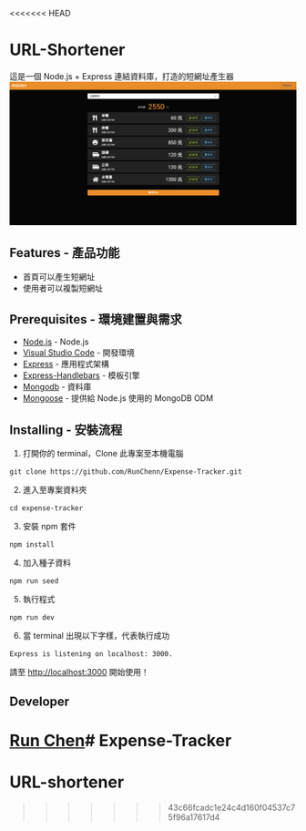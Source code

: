 <<<<<<< HEAD
# URL-Shortener
這是一個 Node.js + Express 連結資料庫，打造的短網址產生器
![image](https://github.com/RunChenn/Expense-Tracker/blob/main/expense-tracker.png)

## Features - 產品功能
- 首頁可以產生短網址
- 使用者可以複製短網址

## Prerequisites - 環境建置與需求
- [Node.js](https://nodejs.org/en/) - Node.js
- [Visual Studio Code](https://visualstudio.microsoft.com/zh-hant/) - 開發環境
- [Express](https://github.com/Eason0in/Restaurant-CRUD) - 應用程式架構
- [Express-Handlebars](https://www.npmjs.com/package/express-handlebars) - 模板引擎
- [Mongodb](https://www.mongodb.com/) - 資料庫
- [Mongoose](https://github.com/Automattic/mongoose) - 提供給 Node.js 使用的 MongoDB ODM

## Installing - 安裝流程
1. 打開你的 terminal，Clone 此專案至本機電腦

```
git clone https://github.com/RunChenn/Expense-Tracker.git
```

2. 進入至專案資料夾

```
cd expense-tracker
```

3. 安裝 npm 套件

```
npm install
```

4. 加入種子資料

```
npm run seed
```

5. 執行程式

```
npm run dev
```

6. 當 terminal 出現以下字樣，代表執行成功

```
Express is listening on localhost: 3000.
```

請至 [http://localhost:3000](http://localhost:3000) 開始使用！

## Developer
[Run Chen](https://github.com/RunChenn)# Expense-Tracker
=======
# URL-shortener
>>>>>>> 43c66fcadc1e24c4d160f04537c75f96a17617d4
